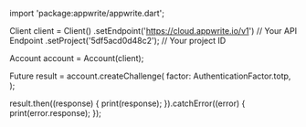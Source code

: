 import 'package:appwrite/appwrite.dart';

Client client = Client()
  .setEndpoint('https://cloud.appwrite.io/v1') // Your API Endpoint
  .setProject('5df5acd0d48c2'); // Your project ID

Account account = Account(client);

Future result = account.createChallenge(
  factor: AuthenticationFactor.totp,
);

result.then((response) {
  print(response);
}).catchError((error) {
  print(error.response);
});

